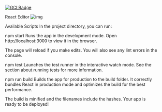 [![GCI Badge](https://img.shields.io/badge/Google%20Code%20In-JBoss%20Community-red?labelColor=2096F3)](https://gitter.im/JBossOutreach/gci)

React Editor 
![img](https://camo.githubusercontent.com/97301417ce770b6fc211f515cc2ec4d2d1b3f29c/68747470733a2f2f692e696d6775722e636f6d2f6c346363497a472e706e67)

Available Scripts
In the project directory, you can run:

npm start
Runs the app in the development mode.
Open http://localhost:3000 to view it in the browser.

The page will reload if you make edits.
You will also see any lint errors in the console.

npm test
Launches the test runner in the interactive watch mode.
See the section about running tests for more information.

npm run build
Builds the app for production to the build folder.
It correctly bundles React in production mode and optimizes the build for the best performance.

The build is minified and the filenames include the hashes.
Your app is ready to be deployed!
